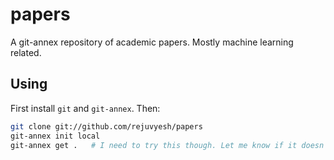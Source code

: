 papers
======

A git-annex repository of academic papers. Mostly machine learning related.

Using
-----

First install `git` and `git-annex`. Then:

```sh
git clone git://github.com/rejuvyesh/papers
git-annex init local
git-annex get .   # I need to try this though. Let me know if it doesn't work.
```
